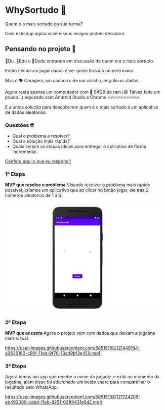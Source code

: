 # WhySortudo 🎲

Quem é o mais sortudo da sua turma?

Com este app agora você e seus amigos podem descobrir.

## Pensando no projeto 🤔
🙈Du, 🙉Edu e 🙊Dudu entraram em discussão de quem era o mais sortudo.

Então decidiram jogar dados e ver quem tirava o número maior.

Mas o 🐕 Coragem, um cachorro de um vizinho, engoliu os dados.

Agora resta apenas um computador com 🤑 64GB de ram (😆 Talvez falte um pouco...) equipado com Android Studio e Chrome 🔥🔥🔥🔥🔥🔥🔥🔥🔥🔥.

E a única solução para descobrirem quem é o mais sortudo é um aplicativo de dados aleatórios.

### Questões 🤓
* Qual o problema a resolver?
* Qual a solução mais rápida?
* Quais seriam as etapas ideias para entregar o aplicativo de forma incremental.

[Confere aqui o que eu respondi!](https://github.com/patrikrufino/DevVenture/blob/main/WhySortudo/PensandoNoProjeto.txt)

### 1ª Etapa

<b>MVP que resolve o problema</b>
Visando resolver o problema mais rápido possível, criamos um aplicativo que ao clicar no botão jogar, ele traz 2 números aleatórios de 1 a 6.

![Primeira Etapa](https://github.com/patrikrufino/DevVenture/blob/main/WhySortudo/img/Etapa%2001.png?raw=true)

### 2ª Etapa

<b>MVP que encanta</b>
Agora o projeto vem com dados que deixam a jogatina mais visual.

https://user-images.githubusercontent.com/58515198/121449164-a2835180-c96f-11eb-9f76-16ad9bf3e456.mp4



### 3ª Etapa

Agora temos um app que recebe o nome do jogador e exibi no momento da jogatina, além disso foi adicionado um botão share para compartilhar o resultado pelo WhatsApp.

https://user-images.githubusercontent.com/58515198/121724206-eb492080-cabd-11eb-8251-02ff4431e6d2.mp4


